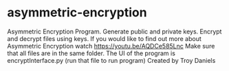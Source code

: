 # asymmetric-encryption
Asymmetric Encryption Program. Generate public and private keys. Encrypt and decrypt files using keys.
If you would like to find out more about Asymmetric Encryption watch https://youtu.be/AQDCe585Lnc
Make sure that all files are in the same folder.
The UI of the program is encryptInterface.py (run that file to run program)
Created by Troy Daniels
